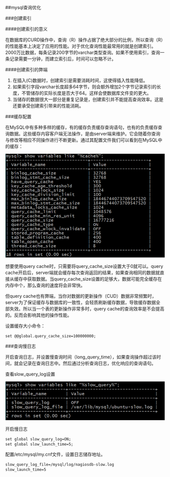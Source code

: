 ##mysql查询优化

###创建索引

####创建索引的意义

在数据库的CURD操作中，查询（R）操作占据了绝大部分的比例，所以查询（R）的性能基本上决定了应用的性能。对于优化查询性能最常用的就是创建索引。2000万比数据，每条记录200字节的varchar类型查询。如果不使用索引，查询一条记录需要一分钟，而建立索引后，时间可以忽略不计。

####创建索引的弊端

1. 在插入(C)数据时，创建索引是需要消耗时间，这使得插入性能降低。
2. 如果索引字段varchar长度超多64字节，则会额外增加2个字节记录索引的长度，不管储存的实际长度是否大于64。这样会使数据库文件变的更大。
3. 当储存的数据很大一部分是重复记录是，创建索引并不能提高查询效率。这是还要承受创建索引带来的性能消耗。

###缓存配置

在MySQL中有多种多样的缓存，有的缓存负责缓存查询语句，也有的负责缓存查询数据。这些缓存内容客户端无法操作，是由server端来维护。它会随着你查询与修改等相应不同操作进行不断更新。通过其配置文件我们可以看到在MySQL中的缓存：

![mysql数据缓存配置](./images/mysqlcache.png)

想要使用query cache时，只需要将query_cache_size设置大于0就可以。query cache开启后，server端就会缓存每次查询返回的结果，如果查询相同的数据就直接从缓存中获取数据。当query_cache_size设置的足够大，数据可能完全缓存在内存中个，那么查询的速度将会非常快。

但query cache也有弊端，当你对数据的更新操作（CUD）数据非常频繁时，server为了保证缓存与数据库的一致性，会轻质刷新缓存数据，导致缓存数据全部失效。所以当一个表的更新操作非常多时，query cache的查询效率是不会提高的。反而会影响其他的操作性能。

设置缓存大小命令：

```mysql
set @@global.query_cache_size=100000000;
```

###查询慢日志

开启查询日志，并设置慢查询时间（long_query_time），如果查询操作超过该时间，就会记录在查询日志中。然后通过分析查询日志，优化响应的查询语句。

查看slow_query_log设置

![查看slow_query_log设置](./images/mysqlquerylog.png)

开启慢日志

```mysql
set global slow_query_log=ON;
set global slow_launch_time=5;
```

配置/etc/mysql/my.cnf文件，设置日志储存地址。

```mysql
slow_query_log_file=/mysql/log/nagiosdb-slow.log
slow_launch_time=5
```